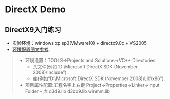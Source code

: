 DirectX Demo
========

## DirectX9入门练习

* 实验环境：windows xp sp3(VMware10) + directx9.0c + VS2005 
* [环境配置图文参考](http://www.cnblogs.com/leexuzhi/archive/2011/10/12/2206587.html).
> * 环境设置：TOOLS->Projects and Solutions->VC++ Directories 
>   - 头文件(例如“D:\Microsoft DirectX SDK (November 2008)\Include”). 
>   - 库(例如“D:\Microsoft DirectX SDK (November 2008)\Lib\x86”). 
> * 项目属性配置:工程名字上右键 Project->Properties->Linker->Input Folder
    - 库 d3d9.lib d3dx9.lib winmm.lib 